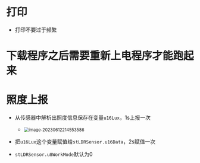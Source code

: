 # 打印

* 打印不要过于频繁



# 下载程序之后需要重新上电程序才能跑起来



# 照度上报

* 从传感器中解析出照度信息保存在变量`u16Lux`，1s上报一次
  * <img src="https://cvp.oss-cn-shanghai.aliyuncs.com/picgo/202306122145662.png" alt="image-20230612214553586" style="zoom: 80%;" />

* 把`u16Lux`这个变量赋值给`stLDRSensor.u16Data`，2s赋值一次

* `stLDRSensor.u8WorkMode`默认为0





